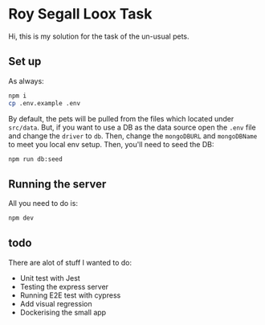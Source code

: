 # Roy Segall Loox Task

Hi, this is my solution for the task of the un-usual pets.

## Set up
As always:
```bash
npm i
cp .env.example .env 
```

By default, the pets will be pulled from the files which located under `src/data`. But, if you want to use a DB as the 
data source open the `.env` file and change the `driver` to `db`. Then, change the `mongoDBURL` and `mongoDBName` to 
meet you local env setup. Then, you'll need to seed the DB:
```bash
npm run db:seed
```

## Running the server
All you need to do is:
```bash
npm dev
```

## todo
There are alot of stuff I wanted to do:
* Unit test with Jest
* Testing the express server
* Running E2E test with cypress
* Add visual regression
* Dockerising the small app
